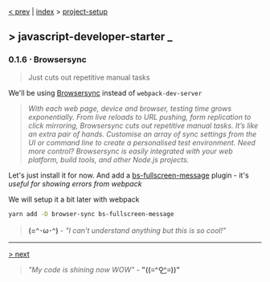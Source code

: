 [< prev][1] | [index][2] > [project-setup][3]

## \> javascript-developer-starter _
### 0.1.6 ⋅ Browsersync
> Just cuts out repetitive manual tasks
>
We'll be using [Browsersync][5] instead of `webpack-dev-server`

>*With each web page, device and browser, testing time grows exponentially.
From live reloads to URL pushing, form replication to click mirroring,
Browsersync cuts out repetitive manual tasks. It’s like an extra pair of hands.
Customise an array of sync settings from the UI or command line to create a
personalised test environment. Need more control? Browsersync is easily integrated with your web platform, build tools, and other Node.js projects.*

Let's just install it for now. And add a [bs-fullscreen-message][6] plugin -
it's *useful for showing errors from webpack*

We will setup it a bit later with webpack
```bash
yarn add -D browser-sync bs-fullscreen-message
```
>**(=^･ω･^)** - *"I can't understand anything but this is so cool!"*
---
[> next][4]

> *"My code is shining now WOW"* - **"((≡^⚲͜^≡))"**

[1]: https://github.com/Atre/javascript-developer-starter/tree/project-setup/eslint
[2]: https://github.com/Atre/javascript-developer-starter
[3]: https://github.com/Atre/javascript-developer-starter/tree/project-setup/index
[4]: https://github.com/Atre/javascript-developer-starter/tree/project-setup/project-structure

[5]: https://browsersync.io
[6]: https://www.npmjs.com/package/bs-fullscreen-message
